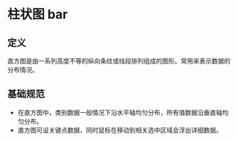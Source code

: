 # 柱状图 bar

## 定义 

直方图是由一系列高度不等的纵向条纹或线段排列组成的图形。常用来表示数据的分布情况。

## 基础规范

- 在直方图中，类别数据一般情况下沿水平轴均匀分布，所有值数据沿垂直轴均匀分布。
- 直方图可设关键点数据，同时鼠标在移动到相关选中区域会浮出详细数据。

